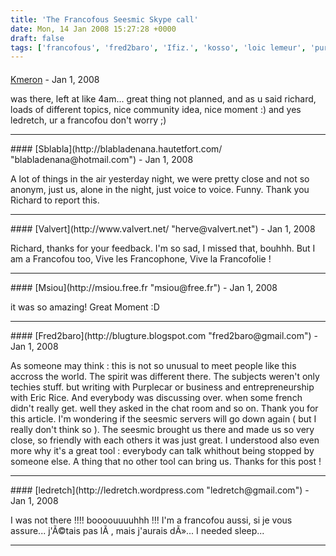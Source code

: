 ```yaml
---
title: 'The Francofous Seesmic Skype call'
date: Mon, 14 Jan 2008 15:27:28 +0000
draft: false
tags: ['francofous', 'fred2baro', 'Ifiz.', 'kosso', 'loic lemeur', 'purplecar', 'seesmic', 'seesmic', 'sizemore', 'skype', 'social media', 'social networking', 'twitter', 'twitter', 'warzabidul', 'warzabidul']
---
```



#### 
[Kmeron](http://www.vincelostindublin.blogspot.com "otnememv@hotmail.com") - <time datetime="2008-01-14 16:57:07">Jan 1, 2008</time>

was there, left at like 4am... great thing not planned, and as u said richard, loads of different topics, nice community idea, nice moment :) and yes ledretch, ur a francofou don't worry ;)
<hr />
#### 
[Sblabla](http://blabladenana.hautetfort.com/ "blabladenana@hotmail.com") - <time datetime="2008-01-14 17:01:31">Jan 1, 2008</time>

A lot of things in the air yesterday night, we were pretty close and not so anonym, just us, alone in the night, just voice to voice. Funny. Thank you Richard to report this.
<hr />
#### 
[Valvert](http://www.valvert.net/ "herve@valvert.net") - <time datetime="2008-01-14 17:58:39">Jan 1, 2008</time>

Richard, thanks for your feedback. I'm so sad, I missed that, bouhhh. But I am a Francofou too, Vive les Francophone, Vive la Francofolie !
<hr />
#### 
[Msiou](http://msiou.free.fr "msiou@free.fr") - <time datetime="2008-01-14 21:34:02">Jan 1, 2008</time>

it was so amazing! Great Moment :D
<hr />
#### 
[Fred2baro](http://blugture.blogspot.com "fred2baro@gmail.com") - <time datetime="2008-01-14 16:44:38">Jan 1, 2008</time>

As someone may think : this is not so unusual to meet people like this accross the world. The spirit was different there. The subjects weren't only techies stuff. but writing with Purplecar or business and entrepreneurship with Eric Rice. And everybody was discussing over. when some french didn't really get. well they asked in the chat room and so on. Thank you for this article. I'm wondering if the seesmic servers will go down again ( but I really don't think so ). The seesmic brought us there and made us so very close, so friendly with each others it was just great. I understood also even more why it's a great tool : everybody can talk whithout being stopped by someone else. A thing that no other tool can bring us. Thanks for this post !
<hr />
#### 
[ledretch](http://ledretch.wordpress.com "ledretch@gmail.com") - <time datetime="2008-01-14 16:48:35">Jan 1, 2008</time>

I was not there !!!! boooouuuuhhh !!! I'm a francofou aussi, si je vous assure... j'Ã©tais pas lÃ , mais j'aurais dÃ»... I needed sleep...
<hr />
